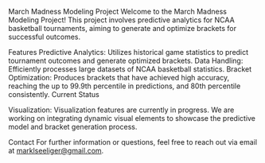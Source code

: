March Madness Modeling Project
Welcome to the March Madness Modeling Project! This project involves predictive analytics for NCAA basketball tournaments, aiming to generate and optimize brackets for successful outcomes.

Features
Predictive Analytics: Utilizes historical game statistics to predict tournament outcomes and generate optimized brackets.
Data Handling: Efficiently processes large datasets of NCAA basketball statistics.
Bracket Optimization: Produces brackets that have achieved high accuracy, reaching the up to 99.9th percentile in predictions, and 80th percentile consistently.
Current Status

Visualization: Visualization features are currently in progress. We are working on integrating dynamic visual elements to showcase the predictive model and bracket generation process.

Contact
For further information or questions, feel free to reach out via email at marklseeliger@gmail.com.
